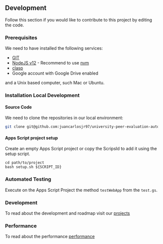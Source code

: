 ## Development

Follow this section if you would like to contribute to this project by editing the code.

### Prerequisites

We need to have installed the following services:

- [GIT](https://git-scm.com/)
- [NodeJS v12](https://nodejs.org/en/) - Recommend to use [nvm](https://github.com/nvm-sh/nvm)
- [clasp](https://developers.google.com/apps-script/guides/clasp)
- Google account with Google Drive enabled

and a Unix based computer, such Mac or Ubuntu.

### Installation Local Development

#### Source Code

We need to clone the repositories in our local environment:

```bash
git clone git@github.com:juancarlosjr97/university-peer-evaluation-automation.git
```

#### Apps Script project setup

Create an empty Apps Script project or copy the ScripsId to add it using the setup script.

```
cd path/to/project
bash setup.sh ${SCRIPT_ID}
```

### Automated Testing

Execute on the Apps Script Project the method `testWebApp` from the `test.gs`.

### Development

To read about the development and roadmap visit our [projects](https://github.com/juancarlosjr97/university-peer-evaluation-automation/projects)

### Performance

To read about the performance [performance](./PERFORMANCE.md)
